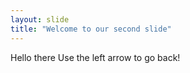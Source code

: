 ```yaml
---
layout: slide
title: "Welcome to our second slide"
---
```

Hello there
Use the left arrow to go back!
